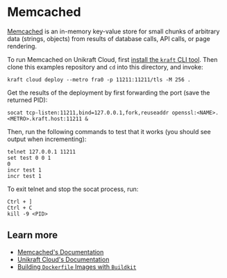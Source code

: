 # Memcached

[Memcached](https://memcached.org) is an in-memory key-value store for small chunks of arbitrary data (strings, objects) from results of database calls, API calls, or page rendering.

To run Memcached on Unikraft Cloud, first [install the `kraft` CLI tool](https://unikraft.org/docs/cli).
Then clone this examples repository and `cd` into this directory, and invoke:

```console
kraft cloud deploy --metro fra0 -p 11211:11211/tls -M 256 .
```

Get the results of the deployment by first forwarding the port (save the returned PID):

```console
socat tcp-listen:11211,bind=127.0.0.1,fork,reuseaddr openssl:<NAME>.<METRO>.kraft.host:11211 &
```

Then, run the following commands to test that it works (you should see output when incrementing):

```console
telnet 127.0.0.1 11211
set test 0 0 1
0
incr test 1
incr test 1
```

To exit telnet and stop the socat process, run:

```console
Ctrl + ]
Ctrl + C
kill -9 <PID>
```

## Learn more

- [Memcached's Documentation](https://github.com/memcached/memcached/wiki)
- [Unikraft Cloud's Documentation](https://unikraft.cloud/docs/)
- [Building `Dockerfile` Images with `Buildkit`](https://unikraft.org/guides/building-dockerfile-images-with-buildkit)
